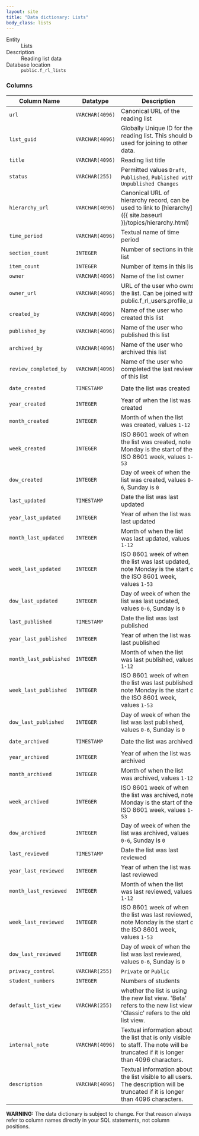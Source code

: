 ```yaml
---
layout: site
title: "Data dictionary: Lists"
body_class: lists
---
```


<dl>
  <dt>Entity</dt>
  <dd>Lists</dd>

  <dt>Description</dt>
  <dd>Reading list data</dd>

  <dt>Database location</dt>
  <dd><code>public.f_rl_lists</code></dd>
</dl>

### Columns

| Column Name | Datatype | Description | Example
| --- | --- | --- | --- |
| `url` | `VARCHAR(4096)` | Canonical URL of the reading list |
| `list_guid` | `VARCHAR(4096)` | Globally Unique ID for the reading list. This should be used for joining to other data. | `DE53F159-8AE9-F8D4-6518-263DED7D56E9` |
| `title` | `VARCHAR(4096)` | Reading list title |
| `status` | `VARCHAR(255)` | Permitted values `Draft`, `Published`, `Published with Unpublished Changes` | `Draft`
| `hierarchy_url` | `VARCHAR(4096)` | Canonical URL of hierarchy record, can be used to link to [hierarchy]({{ site.baseurl }}/topics/hierarchy.html) |
| `time_period` | `VARCHAR(4096)` | Textual name of time period | `Autumn Term 18`
| `section_count` | `INTEGER` | Number of sections in this list | `23`
| `item_count` | `INTEGER` | Number of items in this list | `170`
| `owner` | `VARCHAR(4096)` | Name of the list owner |
| `owner_url` | `VARCHAR(4096)` | URL of the user who owns the list. Can be joined with public.f_rl_users.profile_url |
| `created_by` | `VARCHAR(4096)` | Name of the user who created this list |
| `published_by` | `VARCHAR(4096)` | Name of the user who published this list |
| `archived_by` | `VARCHAR(4096)` | Name of the user who archived this list |
| `review_completed_by` | `VARCHAR(4096)` | Name of the user who completed the last review of this list |
| `date_created` | `TIMESTAMP` | Date the list was created | `2016-01-12 00:00:00.0`
| `year_created` | `INTEGER` | Year of when the list was created | `2018`
| `month_created` | `INTEGER` | Month of when the list was created, values `1-12` | `12`
| `week_created` | `INTEGER` | ISO 8601 week of when the list was created, note Monday is the start of the ISO 8601 week, values `1-53` | `52`
| `dow_created` | `INTEGER` | Day of week of when the list was created, values `0-6`, Sunday is `0` | 5
| `last_updated` | `TIMESTAMP` | Date the list was last updated | `2016-01-12 00:00:00.0`
| `year_last_updated` | `INTEGER` | Year of when the list was last updated | `2018`
| `month_last_updated` | `INTEGER` | Month of when the list was last updated, values `1-12` | `12`
| `week_last_updated` | `INTEGER` | ISO 8601 week of when the list was last updated, note Monday is the start of the ISO 8601 week, values `1-53` | `52`
| `dow_last_updated` | `INTEGER` | Day of week of when the list was last updated, values `0-6`, Sunday is `0` | 5
| `last_published` | `TIMESTAMP` | Date the list was last published | `2016-01-12 00:00:00.0`
| `year_last_published` | `INTEGER` | Year of when the list was last published | `2018`
| `month_last_published` | `INTEGER` | Month of when the list was last published, values `1-12` | `12`
| `week_last_published` | `INTEGER` | ISO 8601 week of when the list was last published, note Monday is the start of the ISO 8601 week, values `1-53` | `52`
| `dow_last_published` | `INTEGER` | Day of week of when the list was last published, values `0-6`, Sunday is `0` | 5
| `date_archived` | `TIMESTAMP` | Date the list was archived | `2016-01-12 00:00:00.0`
| `year_archived` | `INTEGER` | Year of when the list was archived | `2018`
| `month_archived` | `INTEGER` | Month of when the list was archived, values `1-12` | `12`
| `week_archived` | `INTEGER` | ISO 8601 week of when the list was archived, note Monday is the start of the ISO 8601 week, values `1-53` | `52`
| `dow_archived` | `INTEGER` | Day of week of when the list was archived, values `0-6`, Sunday is `0` | 5
| `last_reviewed` | `TIMESTAMP` | Date the list was last reviewed | `2016-01-12 00:00:00.0`
| `year_last_reviewed` | `INTEGER` | Year of when the list was last reviewed | `2018`
| `month_last_reviewed` | `INTEGER` | Month of when the list was last reviewed, values `1-12` | `12`
| `week_last_reviewed` | `INTEGER` | ISO 8601 week of when the list was last reviewed, note Monday is the start of the ISO 8601 week, values `1-53` | `52`
| `dow_last_reviewed` | `INTEGER` | Day of week of when the list was last reviewed, values `0-6`, Sunday is `0` | 5
| `privacy_control` | `VARCHAR(255)` | `Private` or `Public` | `Public`
| `student_numbers` | `INTEGER` | Numbers of students | `84`
| `default_list_view` | `VARCHAR(255)` | whether the list is using the new list view. 'Beta' refers to the new list view. 'Classic' refers to the old list view. | `Beta is default`
| `internal_note` | `VARCHAR(4096)` | Textual information about the list that is only visible to staff. The note will be truncated if it is longer than 4096 characters. | `example note for staff` |
| `description` | `VARCHAR(4096)` | Textual information about the list visible to all users. The description will be truncated if it is longer than 4096 characters. | `example note` |

**WARNING:** The data dictionary is subject to change. For that reason always refer to column names directly in your SQL statements, not column positions.
